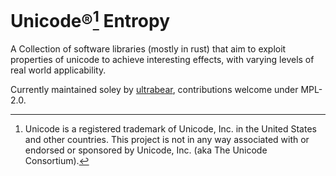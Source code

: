 # Unicode®[^note] Entropy
A Collection of software libraries (mostly in rust) that aim to exploit properties of unicode to achieve interesting effects, with varying levels of real world applicability.

Currently maintained soley by [ultrabear](https://github.com/ultrabear), contributions welcome under MPL-2.0.
[^note]: Unicode is a registered trademark of Unicode, Inc. in the United States and other countries. This project is not in any way associated with or endorsed or sponsored by Unicode, Inc. (aka The Unicode Consortium).
